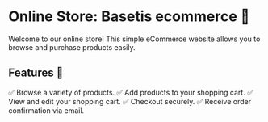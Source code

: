 # Online Store: Basetis ecommerce 🛒

Welcome to our online store! This simple eCommerce website allows you to browse and purchase products easily.
## Features 🚀
✅ Browse a variety of products.
✅ Add products to your shopping cart.
✅ View and edit your shopping cart.
✅ Checkout securely.
✅ Receive order confirmation via email.

